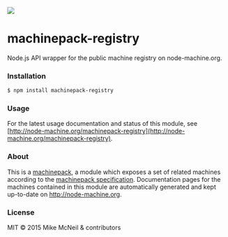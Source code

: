 ![](http://node-machine.org/images/machine-anthropomorph-for-white-bg.png)

# machinepack-registry

Node.js API wrapper for the public machine registry on node-machine.org.

### Installation

```sh
$ npm install machinepack-registry
```

### Usage

For the latest usage documentation and status of this module, see [http://node-machine.org/machinepack-registry](http://node-machine.org/machinepack-registry).

### About

This is a [machinepack](http://node-machine.org/), a module which exposes a set of related machines according to the [machinepack specification](http://node-machine.org/spec/machinepack).
Documentation pages for the machines contained in this module are automatically generated and kept up-to-date on http://node-machine.org.

### License

MIT &copy; 2015 Mike McNeil & contributors

